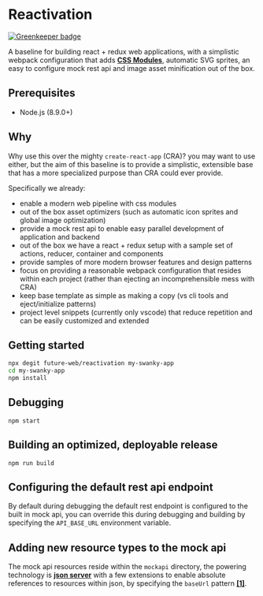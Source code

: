 # Reactivation

[![Greenkeeper badge](https://badges.greenkeeper.io/digital-engineers/reactivation.svg)](https://greenkeeper.io/)

A baseline for building react + redux web applications, with a simplistic webpack configuration that adds **[CSS Modules](https://github.com/css-modules/css-modules)**, automatic SVG sprites, an easy to configure mock rest api and image asset minification out of the box.

## Prerequisites

- Node.js (8.9.0+)

## Why

Why use this over the mighty `create-react-app` (CRA)? you may want to use either, but the aim of this baseline is to provide a simplistic, extensible base that has a more specialized purpose than CRA could ever provide.

Specifically we already:

- enable a modern web pipeline with css modules
- out of the box asset optimizers (such as automatic icon sprites and global image optimization)
- provide a mock rest api to enable easy parallel development of application and backend
- out of the box we have a react + redux setup with a sample set of actions, reducer, container and components
- provide samples of more modern browser features and design patterns
- focus on providing a reasonable webpack configuration that resides within each project (rather than ejecting an incomprehensible mess with CRA)
- keep base template as simple as making a copy (vs cli tools and eject/initialize patterns)
- project level snippets (currently only vscode) that reduce repetition and can be easily customized and extended

## Getting started

```sh
npx degit future-web/reactivation my-swanky-app
cd my-swanky-app
npm install
```

## Debugging

`npm start`

## Building an optimized, deployable release

`npm run build`

## Configuring the default rest api endpoint

By default during debugging the default rest endpoint is configured to the built in mock api, you can override this during debugging and building by specifying the `API_BASE_URL` environment variable.

## Adding new resource types to the mock api

The mock api resources reside within the `mockapi` directory, the powering technology is **[json server](https://github.com/typicode/json-server)** with a few extensions to enable absolute references to resources within json, by specifying the `baseUrl` pattern **[[1]](https://github.com/digital-engineers/reactivation/blob/master/mockapi/db.json#L5)**.

